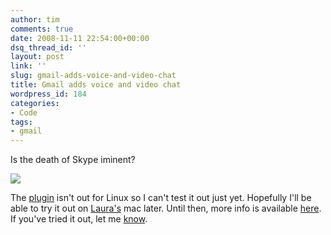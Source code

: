 ```yaml
---
author: tim
comments: true
date: 2008-11-11 22:54:00+00:00
dsq_thread_id: ''
layout: post
link: ''
slug: gmail-adds-voice-and-video-chat
title: Gmail adds voice and video chat
wordpress_id: 184
categories:
- Code
tags:
- gmail
---
```


Is the death of Skype iminent?  
  

[![](http://mail.google.com/tools/dlpage/res/videochat/en/screenshot.png)](http://mail.google.com/videochat?hl=en)

The [plugin](http://mail.google.com/videochat?hl=en) isn't out for Linux so I
can't test it out just yet. Hopefully I'll be able to try it out on
[Laura's](http://maybe-not.net/) mac later.  Until then, more info is
available [here](http://mashable.com/2008/11/11/gmail-video-voice-chat/).  If
you've tried it out, let me [know](http://www.twitter.com/broderboy/).
